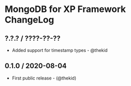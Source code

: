 MongoDB for XP Framework ChangeLog
========================================================================

## ?.?.? / ????-??-??

* Added support for timestamp types - @thekid

## 0.1.0 / 2020-08-04

* First public release - (@thekid)
